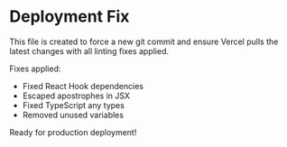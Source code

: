 # Deployment Fix

This file is created to force a new git commit and ensure Vercel pulls the latest changes with all linting fixes applied.

Fixes applied:
- Fixed React Hook dependencies
- Escaped apostrophes in JSX
- Fixed TypeScript any types
- Removed unused variables

Ready for production deployment!
